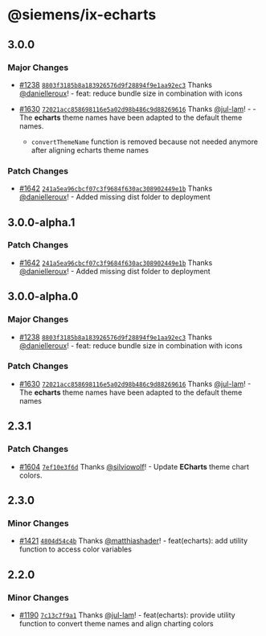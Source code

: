 # @siemens/ix-echarts

## 3.0.0

### Major Changes

- [#1238](https://github.com/siemens/ix/pull/1238) [`8803f3185b8a183926576d9f28894f9e1aa92ec3`](https://github.com/siemens/ix/commit/8803f3185b8a183926576d9f28894f9e1aa92ec3) Thanks [@danielleroux](https://github.com/danielleroux)! - feat: reduce bundle size in combination with icons

- [#1630](https://github.com/siemens/ix/pull/1630) [`72021acc858698116e5a02d98b486c9d88269616`](https://github.com/siemens/ix/commit/72021acc858698116e5a02d98b486c9d88269616) Thanks [@jul-lam](https://github.com/jul-lam)! - - The **echarts** theme names have been adapted to the default theme names.
  - `convertThemeName` function is removed because not needed anymore after aligning echarts theme names

### Patch Changes

- [#1642](https://github.com/siemens/ix/pull/1642) [`241a5ea96cbcf07c3f9684f630ac308902449e1b`](https://github.com/siemens/ix/commit/241a5ea96cbcf07c3f9684f630ac308902449e1b) Thanks [@danielleroux](https://github.com/danielleroux)! - Added missing dist folder to deployment

## 3.0.0-alpha.1

### Patch Changes

- [#1642](https://github.com/siemens/ix/pull/1642) [`241a5ea96cbcf07c3f9684f630ac308902449e1b`](https://github.com/siemens/ix/commit/241a5ea96cbcf07c3f9684f630ac308902449e1b) Thanks [@danielleroux](https://github.com/danielleroux)! - Added missing dist folder to deployment

## 3.0.0-alpha.0

### Major Changes

- [#1238](https://github.com/siemens/ix/pull/1238) [`8803f3185b8a183926576d9f28894f9e1aa92ec3`](https://github.com/siemens/ix/commit/8803f3185b8a183926576d9f28894f9e1aa92ec3) Thanks [@danielleroux](https://github.com/danielleroux)! - feat: reduce bundle size in combination with icons

### Patch Changes

- [#1630](https://github.com/siemens/ix/pull/1630) [`72021acc858698116e5a02d98b486c9d88269616`](https://github.com/siemens/ix/commit/72021acc858698116e5a02d98b486c9d88269616) Thanks [@jul-lam](https://github.com/jul-lam)! - The **echarts** theme names have been adapted to the default theme names

## 2.3.1

### Patch Changes

- [#1604](https://github.com/siemens/ix/pull/1604) [`7ef10e3f6d`](https://github.com/siemens/ix/commit/7ef10e3f6d71f3067b068c5d1f3707f1b3e8cfcd) Thanks [@silviowolf](https://github.com/silviowolf)! - Update **ECharts** theme chart colors.

## 2.3.0

### Minor Changes

- [#1421](https://github.com/siemens/ix/pull/1421) [`4804d54c4b`](https://github.com/siemens/ix/commit/4804d54c4b7cc70a8c155397d0c4ef9eefa13ec4) Thanks [@matthiashader](https://github.com/matthiashader)! - feat(echarts): add utility function to access color variables

## 2.2.0

### Minor Changes

- [#1190](https://github.com/siemens/ix/pull/1190) [`7c13c7f9a1`](https://github.com/siemens/ix/commit/7c13c7f9a159fb13502cb8a88f2e40b285a9b77e) Thanks [@jul-lam](https://github.com/jul-lam)! - feat(echarts): provide utility function to convert theme names and align charting colors
